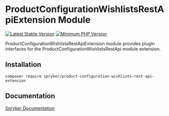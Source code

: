 # ProductConfigurationWishlistsRestApiExtension Module
[![Latest Stable Version](https://poser.pugx.org/spryker/product-configuration-wishlists-rest-api-extension/v/stable.svg)](https://packagist.org/packages/spryker/product-configuration-wishlists-rest-api-extension)
[![Minimum PHP Version](https://img.shields.io/badge/php-%3E%3D%208.1-8892BF.svg)](https://php.net/)

ProductConfigurationWishlistsRestApiExtension module provides plugin interfaces for the ProductConfigurationWishlistsRestApi module extension.

## Installation

```
composer require spryker/product-configuration-wishlists-rest-api-extension
```

## Documentation

[Spryker Documentation](https://docs.spryker.com)
